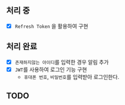 ## 처리 중
- [x] `Refresh Token` 을 활용하여 구현

## 처리 완료
- [x] `존재하지않는 아이디`를 입력한 경우 알림 추가
- [x] `JWT`를 사용하여 로그인 기능 구현
    - `휴대폰 번호`, `비밀번호`를 입력받아 로그인한다.


## TODO